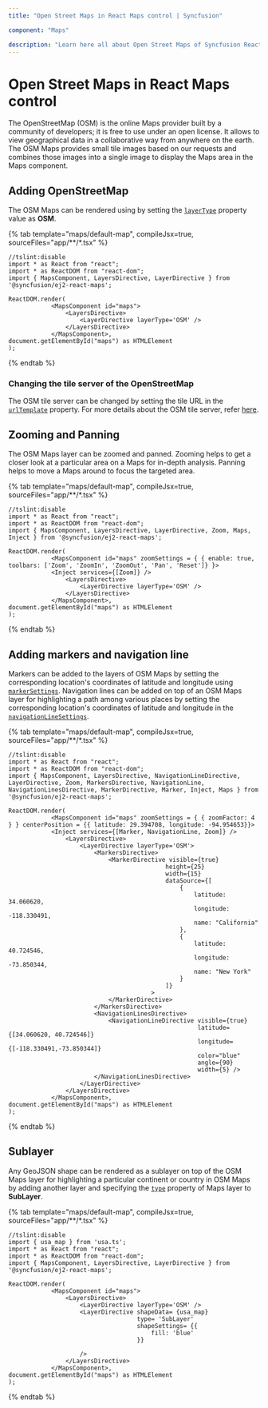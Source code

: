 ```yaml
---
title: "Open Street Maps in React Maps control | Syncfusion"

component: "Maps"

description: "Learn here all about Open Street Maps of Syncfusion React Maps control and more."
---
```


# Open Street Maps in React Maps control

The OpenStreetMap (OSM) is the online Maps provider built by a community of developers; it is free to use under an open license. It allows to view geographical data in a collaborative way from anywhere on the earth. The OSM Maps provides small tile images based on our requests and combines those images into a single image to display the Maps area in the Maps component.

## Adding OpenStreetMap

The OSM Maps can be rendered using by setting the [`layerType`](../api/maps/layerSettingsModel/#layertype) property value as **OSM**.

{% tab template="maps/default-map", compileJsx=true, sourceFiles="app/**/*.tsx" %}

```tsx
//tslint:disable
import * as React from "react";
import * as ReactDOM from "react-dom";
import { MapsComponent, LayersDirective, LayerDirective } from '@syncfusion/ej2-react-maps';

ReactDOM.render(
            <MapsComponent id="maps">
                <LayersDirective>
                    <LayerDirective layerType='OSM' />
                </LayersDirective>
            </MapsComponent>,
document.getElementById("maps") as HTMLElement
);

```

{% endtab %}

### Changing the tile server of the OpenStreetMap

The OSM tile server can be changed by setting the tile URL in the [`urlTemplate`](../api/maps/layerSettingsModel/#urltemplate) property. For more details about the OSM tile server, refer [here](https://wiki.openstreetmap.org/wiki/Tiles).

## Zooming and Panning

The OSM Maps layer can be zoomed and panned. Zooming helps to get a closer look at a particular area on a Maps for in-depth analysis. Panning helps to move a Maps around to focus the targeted area.

{% tab template="maps/default-map", compileJsx=true, sourceFiles="app/**/*.tsx" %}

```tsx
//tslint:disable
import * as React from "react";
import * as ReactDOM from "react-dom";
import { MapsComponent, LayersDirective, LayerDirective, Zoom, Maps, Inject } from '@syncfusion/ej2-react-maps';

ReactDOM.render(
            <MapsComponent id="maps" zoomSettings = { { enable: true, toolbars: ['Zoom', 'ZoomIn', 'ZoomOut', 'Pan', 'Reset']} }>
            <Inject services={[Zoom]} />
                <LayersDirective>
                    <LayerDirective layerType='OSM' />
                </LayersDirective>
            </MapsComponent>,
document.getElementById("maps") as HTMLElement
);

```

{% endtab %}

## Adding markers and navigation line

Markers can be added to the layers of OSM Maps by setting the corresponding location's coordinates of latitude and longitude using [`markerSettings`](../api/maps/layerSettingsModel/#markersettings). Navigation lines can be added on top of an OSM Maps layer for highlighting a path among various places by setting the corresponding location's coordinates of latitude and longitude in the [`navigationLineSettings`](../api/maps/layerSettingsModel/#navigationlinesettings).

{% tab template="maps/default-map", compileJsx=true, sourceFiles="app/**/*.tsx" %}

```tsx
//tslint:disable
import * as React from "react";
import * as ReactDOM from "react-dom";
import { MapsComponent, LayersDirective, NavigationLineDirective, LayerDirective, Zoom, MarkersDirective, NavigationLine, NavigationLinesDirective, MarkerDirective, Marker, Inject, Maps } from '@syncfusion/ej2-react-maps';

ReactDOM.render(
            <MapsComponent id="maps" zoomSettings = { { zoomFactor: 4 } } centerPosition = {{ latitude: 29.394708, longitude: -94.954653}}>
            <Inject services={[Marker, NavigationLine, Zoom]} />
                <LayersDirective>
                    <LayerDirective layerType='OSM'>
                        <MarkersDirective>
                            <MarkerDirective visible={true}
                                            height={25}
                                            width={15}
                                            dataSource={[
                                                {
                                                    latitude: 34.060620,
                                                    longitude: -118.330491,
                                                    name: "California"
                                                },
                                                {
                                                    latitude: 40.724546,
                                                    longitude: -73.850344,
                                                    name: "New York"
                                                }
                                            ]}
                                        >
                            </MarkerDirective>
                        </MarkersDirective>
                        <NavigationLinesDirective>
                            <NavigationLineDirective visible={true}
                                                     latitude={[34.060620, 40.724546]}
                                                     longitude={[-118.330491,-73.850344]}
                                                     color="blue"
                                                     angle={90}
                                                     width={5} />
                        </NavigationLinesDirective>
                    </LayerDirective>
                </LayersDirective>
            </MapsComponent>,
document.getElementById("maps") as HTMLElement
);
```

{% endtab %}

## Sublayer

Any GeoJSON shape can be rendered as a sublayer on top of the OSM Maps layer for highlighting a particular continent or country in OSM Maps by adding another layer and specifying the [`type`](../api/maps/layerSettingsModel/#type) property of Maps layer to **SubLayer**.

{% tab template="maps/default-map", compileJsx=true, sourceFiles="app/**/*.tsx" %}

```tsx
//tslint:disable
import { usa_map } from 'usa.ts';
import * as React from "react";
import * as ReactDOM from "react-dom";
import { MapsComponent, LayersDirective, LayerDirective } from '@syncfusion/ej2-react-maps';

ReactDOM.render(
            <MapsComponent id="maps">
                <LayersDirective>
                    <LayerDirective layerType='OSM' />
                    <LayerDirective shapeData= {usa_map}
                                    type= 'SubLayer'
                                    shapeSettings= {{
                                        fill: 'blue'
                                    }}

                    />
                </LayersDirective>
            </MapsComponent>,
document.getElementById("maps") as HTMLElement
);

```

{% endtab %}